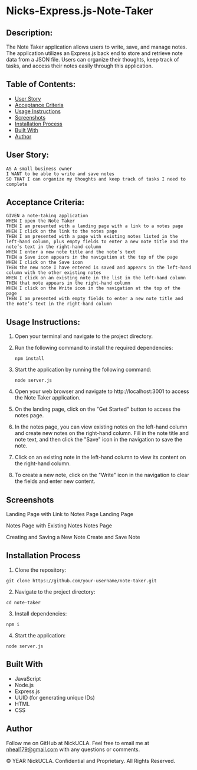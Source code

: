 # Nicks-Express.js-Note-Taker

## Description:

The Note Taker application allows users to write, save, and manage notes. The application utilizes an Express.js back end to store and retrieve note data from a JSON file. Users can organize their thoughts, keep track of tasks, and access their notes easily through this application.

## Table of Contents:

- [User Story](#user-story)
- [Acceptance Criteria](#acceptance-criteria)
- [Usage Instructions](#usage-instructions)
- [Screenshots](#screenshots)
- [Installation Process](#installation-process)
- [Built With](#built-with)
- [Author](#author)

## User Story:

```
AS A small business owner
I WANT to be able to write and save notes
SO THAT I can organize my thoughts and keep track of tasks I need to complete
```

## Acceptance Criteria:

```
GIVEN a note-taking application
WHEN I open the Note Taker
THEN I am presented with a landing page with a link to a notes page
WHEN I click on the link to the notes page
THEN I am presented with a page with existing notes listed in the left-hand column, plus empty fields to enter a new note title and the note’s text in the right-hand column
WHEN I enter a new note title and the note’s text
THEN a Save icon appears in the navigation at the top of the page
WHEN I click on the Save icon
THEN the new note I have entered is saved and appears in the left-hand column with the other existing notes
WHEN I click on an existing note in the list in the left-hand column
THEN that note appears in the right-hand column
WHEN I click on the Write icon in the navigation at the top of the page
THEN I am presented with empty fields to enter a new note title and the note’s text in the right-hand column
```

## Usage Instructions:

1. Open your terminal and navigate to the project directory.

2. Run the following command to install the required dependencies:
   ```
   npm install
   ```
3. Start the application by running the following command:
   ```
   node server.js
   ```
4. Open your web browser and navigate to http://localhost:3001 to access the Note Taker application.

5. On the landing page, click on the "Get Started" button to access the notes page.

6. In the notes page, you can view existing notes on the left-hand column and create new notes on the right-hand column. Fill in the note title and note text, and then click the "Save" icon in the navigation to save the note.

7. Click on an existing note in the left-hand column to view its content on the right-hand column.

8. To create a new note, click on the "Write" icon in the navigation to clear the fields and enter new content.

## Screenshots

Landing Page with Link to Notes Page
Landing Page

Notes Page with Existing Notes
Notes Page

Creating and Saving a New Note
Create and Save Note

## Installation Process

1. Clone the repository:

```
git clone https://github.com/your-username/note-taker.git
```

2. Navigate to the project directory:

```
cd note-taker
```

3. Install dependencies:

```
npm i
```

4. Start the application:

```
node server.js
```

## Built With

- JavaScript
- Node.js
- Express.js
- UUID (for generating unique IDs)
- HTML
- CSS

## Author

Follow me on GitHub at NickUCLA. Feel free to email me at nheal179@gmail.com with any questions or comments.

© YEAR NickUCLA. Confidential and Proprietary. All Rights Reserved.
